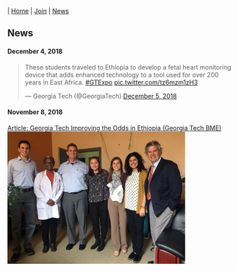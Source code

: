 | [Home](index.md) | [Join](join.md) | [News](news.md)   

## News
#### December 4, 2018
<blockquote class="twitter-tweet" data-lang="en"><p lang="en" dir="ltr">These students traveled to Ethiopia to develop a fetal heart monitoring device that adds enhanced technology to a tool used for over 200 years in East Africa. <a href="https://twitter.com/hashtag/GTExpo?src=hash&amp;ref_src=twsrc%5Etfw">#GTExpo</a> <a href="https://t.co/tz6mzm1zH3">pic.twitter.com/tz6mzm1zH3</a></p>&mdash; Georgia Tech (@GeorgiaTech) <a href="https://twitter.com/GeorgiaTech/status/1070116973827244032?ref_src=twsrc%5Etfw">December 5, 2018</a></blockquote>
<script async src="https://platform.twitter.com/widgets.js" charset="utf-8"></script>


#### November 8, 2018
[Article: Georgia Tech Improving the Odds in Ethiopia (Georgia Tech BME)](https://bme.gatech.edu/bme/georgia-tech-improving-odds-ethiopia)   
<img src="/assets/ethiopia-team-picture.jpg" alt="Ethiopia Team Picture" width="400"/>
